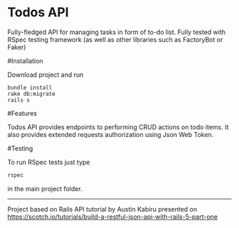 # Todos API

Fully-fledged API for managing tasks in form of to-do list. 
Fully tested with RSpec testing framework (as well as other libraries
such as FactoryBot or Faker)

#Installation 

Download project and run 

```shell
bundle install
rake db:migrate
rails s
``` 

#Features

Todos API provides endpoints to performing CRUD actions on todo items.
It also provides extended requests authorization using Json Web Token.


#Testing

To run RSpec tests just type
```ruby
rspec
``` 
in the main project folder.

---

Project based on Rails API tutorial by Austin Kabiru presented on
https://scotch.io/tutorials/build-a-restful-json-api-with-rails-5-part-one
